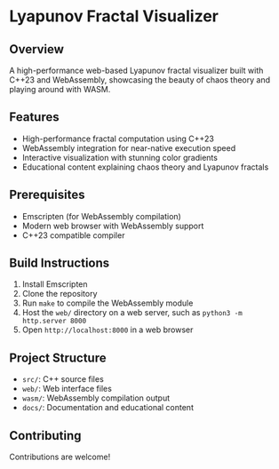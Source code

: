 # Lyapunov Fractal Visualizer

## Overview
A high-performance web-based Lyapunov fractal visualizer built with C++23 and WebAssembly, showcasing the beauty of chaos theory and playing around with WASM.

## Features
- High-performance fractal computation using C++23
- WebAssembly integration for near-native execution speed
- Interactive visualization with stunning color gradients
- Educational content explaining chaos theory and Lyapunov fractals

## Prerequisites
- Emscripten (for WebAssembly compilation)
- Modern web browser with WebAssembly support
- C++23 compatible compiler

## Build Instructions
1. Install Emscripten
2. Clone the repository
3. Run `make` to compile the WebAssembly module
4. Host the `web/` directory on a web server, such as `python3 -m http.server 8000`
4. Open `http://localhost:8000` in a web browser

## Project Structure
- `src/`: C++ source files
- `web/`: Web interface files
- `wasm/`: WebAssembly compilation output
- `docs/`: Documentation and educational content

## Contributing
Contributions are welcome! 



